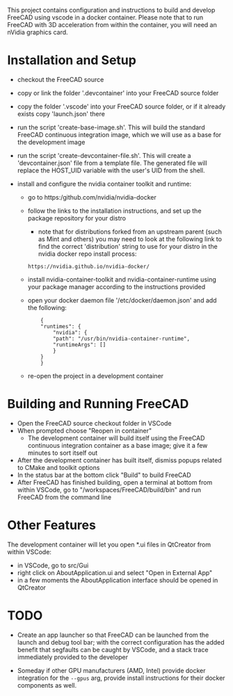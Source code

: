 This project contains configuration and instructions to build and develop FreeCAD using vscode in a docker container.  Please note that to run FreeCAD with 3D acceleration from within the container, you will need an nVidia graphics card.

# Installation and Setup

- checkout the FreeCAD source

- copy or link the folder '.devcontainer' into your FreeCAD source folder

- copy the folder '.vscode' into your FreeCAD source folder, or if it already exists copy 'launch.json' there

- run the script 'create-base-image.sh'.  This will build the standard FreeCAD continuous integration image, which we will use as a base for the development image

- run the script 'create-devcontainer-file.sh'.  This will create a 'devcontainer.json' file from a template file.  The generated file will replace the HOST_UID variable with the user's UID from the shell.

- install and configure the nvidia container toolkit and runtime:
  - go to https:/github.com/nvidia/nvidia-docker
  - follow the links to the installation instructions, and set up the package repository for your distro
    - note that for distributions forked from an upstream parent (such as Mint and others) you may need to look at the following link to find the correct 'distribution' string to use for your distro in the nvidia docker repo install process:
    ```
    https://nvidia.github.io/nvidia-docker/
    ```
  - install nvidia-container-toolkit and nvidia-container-runtime using your package manager according to the instructions provided
  - open your docker daemon file '/etc/docker/daemon.json' and add the following:
    ```
        {
        "runtimes": {
            "nvidia": {
            "path": "/usr/bin/nvidia-container-runtime",
            "runtimeArgs": []
            }  
        }
        }
    ```

  - re-open the project in a development container

# Building and Running FreeCAD

- Open the FreeCAD source checkout folder in VSCode
- When prompted choose "Reopen in container"
  - The development container will build itself using the FreeCAD continuous integration container as a base image; give it a few minutes to sort itself out
- After the development container has built itself, dismiss popups related to CMake and toolkit options
- In the status bar at the bottom click "Build" to build FreeCAD
- After FreeCAD has finished building, open a terminal at bottom from within VSCode, go to "/workspaces/FreeCAD/build/bin" and run FreeCAD from the command line

# Other Features

The development container will let you open *.ui files in QtCreator from within VSCode:
- in VSCode, go to src/Gui
- right click on AboutApplication.ui and select "Open in External App"
- in a few moments the AboutApplication interface should be opened in QtCreator

# TODO

- Create an app launcher so that FreeCAD can be launched from the launch and debug tool bar; with the correct configuration has the added benefit that segfaults can be caught by VSCode, and a stack trace immediately provided to the developer

- Someday if other GPU manufacturers (AMD, Intel) provide docker integration for the `--gpus` arg, provide install instructions for their docker components as well.